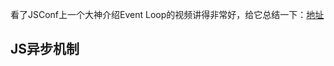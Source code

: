 
看了JSConf上一个大神介绍Event Loop的视频讲得非常好，给它总结一下：[地址](https://www.youtube.com/watch?v=8aGhZQkoFbQ)

## JS异步机制




 	



